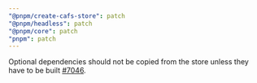 ```yaml
---
"@pnpm/create-cafs-store": patch
"@pnpm/headless": patch
"@pnpm/core": patch
"pnpm": patch
---
```


Optional dependencies should not be copied from the store unless they have to be built [#7046](https://github.com/pnpm/pnpm/issues/7046).
